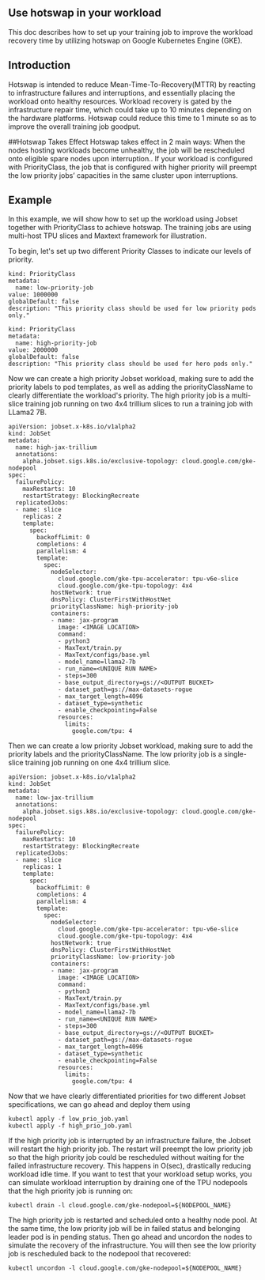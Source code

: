 ## Use hotswap in your workload
This doc describes how to set up your training job to improve the workload recovery time by utilizing hotswap on Google Kubernetes Engine (GKE).

## Introduction
Hotswap is intended to reduce Mean-Time-To-Recovery(MTTR) by reacting to infrastructure failures and interruptions, and essentially placing the workload onto healthy resources. Workload recovery is gated by the infrastructure repair time, which could take up to 10 minutes depending on the hardware platforms. Hotswap could reduce this time to 1 minute so as to improve the overall training job goodput.

##Hotswap Takes Effect
Hotswap takes effect in 2 main ways:
When the nodes hosting workloads become unhealthy, the job will be rescheduled onto eligible spare nodes upon interruption..
If your workload is configured with PriorityClass, the job that is configured with higher priority will preempt the low priority jobs’ capacities in the same cluster upon interruptions. 


## Example
In this example, we will show how to set up the workload using Jobset together with PriorityClass to achieve hotswap. The training jobs are using multi-host TPU slices and Maxtext framework for illustration.

To begin, let's set up two different Priority Classes to indicate our levels of priority.
```
kind: PriorityClass
metadata:
  name: low-priority-job
value: 1000000
globalDefault: false
description: "This priority class should be used for low priority pods only."
```
```
kind: PriorityClass
metadata:
  name: high-priority-job
value: 2000000
globalDefault: false
description: "This priority class should be used for hero pods only."
```
Now we can create a high priority Jobset workload, making sure to add the priority labels to pod templates, as well as adding the priorityClassName to clearly differentiate the workload's priority. The high priority job is a multi-slice training job running on two 4x4 trillium slices to run a training job with LLama2 7B. 
```
apiVersion: jobset.x-k8s.io/v1alpha2
kind: JobSet
metadata:
  name: high-jax-trillium
  annotations:
    alpha.jobset.sigs.k8s.io/exclusive-topology: cloud.google.com/gke-nodepool
spec:
  failurePolicy:
    maxRestarts: 10
    restartStrategy: BlockingRecreate
  replicatedJobs:
  - name: slice
    replicas: 2
    template:
      spec:
        backoffLimit: 0
        completions: 4
        parallelism: 4
        template:
          spec:
            nodeSelector:
              cloud.google.com/gke-tpu-accelerator: tpu-v6e-slice
              cloud.google.com/gke-tpu-topology: 4x4
            hostNetwork: true
            dnsPolicy: ClusterFirstWithHostNet
            priorityClassName: high-priority-job
            containers:
            - name: jax-program
              image: <IMAGE LOCATION>
              command:
              - python3
              - MaxText/train.py
              - MaxText/configs/base.yml
              - model_name=llama2-7b
              - run_name=<UNIQUE RUN NAME>
              - steps=300 
              - base_output_directory=gs://<OUTPUT BUCKET>
              - dataset_path=gs://max-datasets-rogue
              - max_target_length=4096
              - dataset_type=synthetic
              - enable_checkpointing=False
              resources:
                limits:
                  google.com/tpu: 4
```
Then we can create a low priority Jobset workload, making sure to add the priority labels and the priorityClassName. The low priority job is a single-slice training job running on one 4x4 trillium slice.
```
apiVersion: jobset.x-k8s.io/v1alpha2
kind: JobSet
metadata:
  name: low-jax-trillium
  annotations:
    alpha.jobset.sigs.k8s.io/exclusive-topology: cloud.google.com/gke-nodepool
spec:
  failurePolicy:
    maxRestarts: 10
    restartStrategy: BlockingRecreate
  replicatedJobs:
  - name: slice
    replicas: 1
    template:
      spec:
        backoffLimit: 0
        completions: 4
        parallelism: 4
        template:
          spec:
            nodeSelector:
              cloud.google.com/gke-tpu-accelerator: tpu-v6e-slice
              cloud.google.com/gke-tpu-topology: 4x4
            hostNetwork: true
            dnsPolicy: ClusterFirstWithHostNet
            priorityClassName: low-priority-job
            containers:
            - name: jax-program
              image: <IMAGE LOCATION>
              command:
              - python3
              - MaxText/train.py
              - MaxText/configs/base.yml
              - model_name=llama2-7b
              - run_name=<UNIQUE RUN NAME>
              - steps=300 
              - base_output_directory=gs://<OUTPUT BUCKET>
              - dataset_path=gs://max-datasets-rogue
              - max_target_length=4096
              - dataset_type=synthetic
              - enable_checkpointing=False
              resources:
                limits:
                  google.com/tpu: 4
```
Now that we have clearly differentiated priorities for two different Jobset specifications, we can go ahead and deploy them using
```
kubectl apply -f low_prio_job.yaml
kubectl apply -f high_prio_job.yaml
```
If the high priority job is interrupted by an infrastructure failure, the Jobset will restart the high priority job. The restart will preempt the low priority job so that the high priority job could be rescheduled without waiting for the failed infrastructure recovery. This happens in O(sec), drastically reducing workload idle time. 
If you want to test that your workload setup works, you can simulate workload interruption by draining one of the TPU nodepools that the high priority job is running on: 

```kubectl drain -l cloud.google.com/gke-nodepool=${NODEPOOL_NAME}```

The high priority job is restarted and scheduled onto a healthy node pool. At the same time, the low priority job will be in failed status and belonging leader pod is in pending status. Then go ahead and uncordon the nodes to simulate the recovery of the infrastructure. You will then see the low priority job is rescheduled back to the nodepool that recovered:

```kubectl uncordon -l cloud.google.com/gke-nodepool=${NODEPOOL_NAME}```


